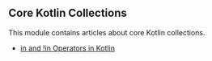 ## Core Kotlin Collections

This module contains articles about core Kotlin collections.
- [in and !in Operators in Kotlin](https://www.baeldung.com/kotlin/in-notin-operators)
